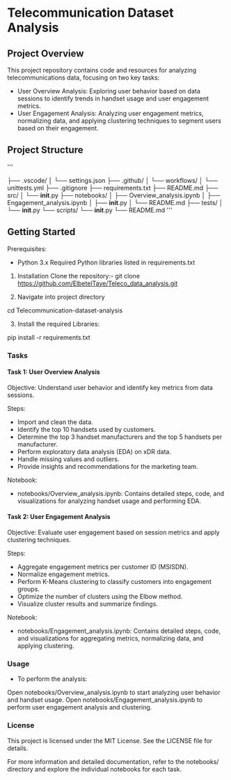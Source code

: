 # Telecommunication Dataset Analysis

## Project Overview

This project repository contains code and resources for analyzing telecommunications data, focusing on two key tasks:

- User Overview Analysis: Exploring user behavior based on data sessions to identify trends in handset usage and user engagement metrics.
- User Engagement Analysis: Analyzing user engagement metrics, normalizing data, and applying clustering techniques to segment users based on their engagement.

## Project Structure

'''

├── .vscode/
│   └── settings.json
├── .github/
│   └── workflows/
│       └── unittests.yml
├── .gitignore
├── requirements.txt
├── README.md
├── src/
│   └── __init__.py
├── notebooks/
│   ├── Overview_analysis.ipynb
│   ├── Engagement_analysis.ipynb
│   ├── __init__.py
│   └── README.md
├── tests/
│   └── __init__.py
└── scripts/
    └── __init__.py
    └── README.md
'''
## Getting Started

Prerequisites:
- Python 3.x
Required Python libraries listed in requirements.txt

1. Installation
Clone the repository:- git clone https://github.com/ElbetelTaye/Teleco_data_analysis.git 

2. Navigate into project directory

cd Telecommunication-dataset-analysis

3. Install the required Libraries:

pip install -r requirements.txt

### Tasks
#### Task 1: User Overview Analysis
Objective: Understand user behavior and identify key metrics from data sessions.

Steps:
- Import and clean the data.
- Identify the top 10 handsets used by customers.
- Determine the top 3 handset manufacturers and the top 5 handsets per manufacturer.
- Perform exploratory data analysis (EDA) on xDR data.
- Handle missing values and outliers.
- Provide insights and recommendations for the marketing team.

Notebook:
- notebooks/Overview_analysis.ipynb: Contains detailed steps, code, and visualizations for analyzing handset usage and performing EDA.

#### Task 2: User Engagement Analysis
Objective: Evaluate user engagement based on session metrics and apply clustering techniques.

Steps:
- Aggregate engagement metrics per customer ID (MSISDN).
- Normalize engagement metrics.
- Perform K-Means clustering to classify customers into engagement groups.
- Optimize the number of clusters using the Elbow method.
- Visualize cluster results and summarize findings.

Notebook:
- notebooks/Engagement_analysis.ipynb: Contains detailed steps, code, and visualizations for aggregating metrics, normalizing data, and applying clustering.

### Usage
- To perform the analysis:

Open notebooks/Overview_analysis.ipynb to start analyzing user behavior and handset usage.
Open notebooks/Engagement_analysis.ipynb to perform user engagement analysis and clustering.

### License

This project is licensed under the MIT License. See the LICENSE file for details.

For more information and detailed documentation, refer to the notebooks/ directory and explore the individual notebooks for each task.
